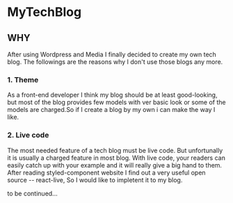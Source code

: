 # MyTechBlog


## WHY
After using Wordpress and Media I finally decided to create my own tech blog.
The followings are the reasons why I don't use those blogs any more.

### 1. Theme
As a front-end developer I think my blog should be at least good-looking, but most of the blog provides few models with ver basic look or some of the models are charged.So if I create a blog by my own i can make the way I like.

### 2. Live code
The most needed feature of a tech blog must be live code. But unfortunally it is usually a charged feature in most blog. With live code, your readers can easily catch up with your example and it will really give a big hand to them. After reading styled-component website I find out a very useful open source -- react-live, So I would like to impletent it to my blog.

to be continued...

